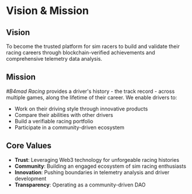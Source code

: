 # Vision & Mission

## Vision
To become the trusted platform for sim racers to build and validate their racing careers through blockchain-verified achievements and comprehensive telemetry data analysis.

## Mission
*#B4mad Racing* provides a driver's history - the track record - across multiple games, along the lifetime of their career. We enable drivers to:
- Work on their driving style through innovative products
- Compare their abilities with other drivers
- Build a verifiable racing portfolio
- Participate in a community-driven ecosystem

## Core Values
- **Trust**: Leveraging Web3 technology for unforgeable racing histories
- **Community**: Building an engaged ecosystem of sim racing enthusiasts
- **Innovation**: Pushing boundaries in telemetry analysis and driver development
- **Transparency**: Operating as a community-driven DAO
